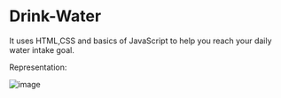 # Drink-Water
It uses HTML,CSS and basics of JavaScript to help you reach your daily water intake goal.

Representation: 

![image](https://user-images.githubusercontent.com/112726061/189953470-37298daa-c47e-44ea-b8e6-fc97498f3f82.png)

